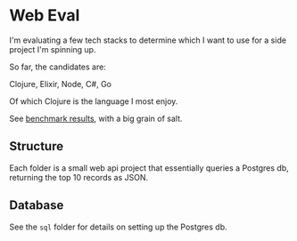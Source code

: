 # Web Eval

I'm evaluating a few tech stacks to determine which I want to use for a side project I'm spinning up.

So far, the candidates are:

Clojure, Elixir, Node, C#, Go

Of which Clojure is the language I most enjoy.

See [benchmark results](./results.md), with a big grain of salt.

## Structure

Each folder is a small web api project that essentially queries a Postgres db, returning the top 10 records as JSON.

## Database

See the `sql` folder for details on setting up the Postgres db.
